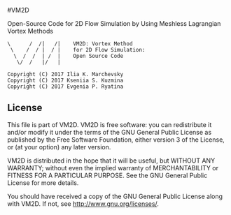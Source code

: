 #VM2D

Open-Source Code for 2D Flow Simulation by Using Meshless Lagrangian Vortex Methods

    \      /  /|   /|    VM2D: Vortex Method
     \    /  / |  / |    for 2D Flow Simulation:
      \  /  /  | /  |    Open Source Code
       \/  /   |/   |        

    Copyright (C) 2017 Ilia K. Marchevsky
    Copyright (C) 2017 Kseniia S. Kuzmina
    Copyright (C) 2017 Evgenia P. Ryatina				 

License
-------
   
This file is part of VM2D.
VM2D is free software: you can redistribute it and/or modify it
under the terms of the GNU General Public License as published by
the Free Software Foundation, either version 3 of the License, or
(at your option) any later version.	

VM2D is distributed in the hope that it will be useful, but WITHOUT
ANY WARRANTY; without even the implied warranty of MERCHANTABILITY or
FITNESS FOR A PARTICULAR PURPOSE.  See the GNU General Public License
for more details.	
    
You should have received a copy of the GNU General Public License
along with VM2D.  If not, see <http://www.gnu.org/licenses/>.